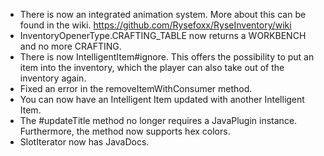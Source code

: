 * There is now an integrated animation system. More about this can be found in the wiki. https://github.com/Rysefoxx/RyseInventory/wiki
* InventoryOpenerType.CRAFTING_TABLE now returns a WORKBENCH and no more CRAFTING.
* There is now IntelligentItem#ignore. This offers the possibility to put an item into the inventory, which the player can also take out of the inventory again.
* Fixed an error in the removeItemWithConsumer method.
* You can now have an Intelligent Item updated with another Intelligent Item.
* The #updateTitle method no longer requires a JavaPlugin instance. Furthermore, the method now supports hex colors.
* SlotIterator now has JavaDocs.